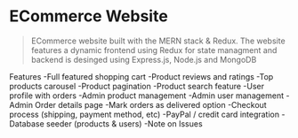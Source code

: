 # ECommerce Website

> ECommerce website built with the MERN stack & Redux. 
> The website features a dynamic frontend using Redux for state managment and backend is desinged using Express.js, Node.js and MongoDB

Features
-Full featured shopping cart
-Product reviews and ratings
-Top products carousel
-Product pagination
-Product search feature
-User profile with orders
-Admin product management
-Admin user management
-Admin Order details page
-Mark orders as delivered option
-Checkout process (shipping, payment method, etc)
-PayPal / credit card integration
-Database seeder (products & users)
-Note on Issues
